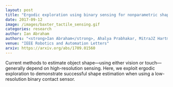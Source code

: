 ```yaml
---
layout: post
title: "Ergodic exploration using binary sensing for nonparametric shape estimation"
date: 2017-09-12
image: /images/baxter_tactile_sensing.gif
categories: research
author: Ian Abraham
authors: "<strong>Ian Abraham</strong>, Ahalya Prabhakar, MitraJZ Hartmann, ToddD Murphey"
venue: "IEEE Robotics and Automation Letters"
arxiv: https://arxiv.org/abs/1709.01560
---
```

Current methods to estimate object shape—using either vision or touch—generally depend on high-resolution sensing. Here,
we exploit ergodic exploration to demonstrate successful shape estimation when using a low-resolution binary contact
sensor.
